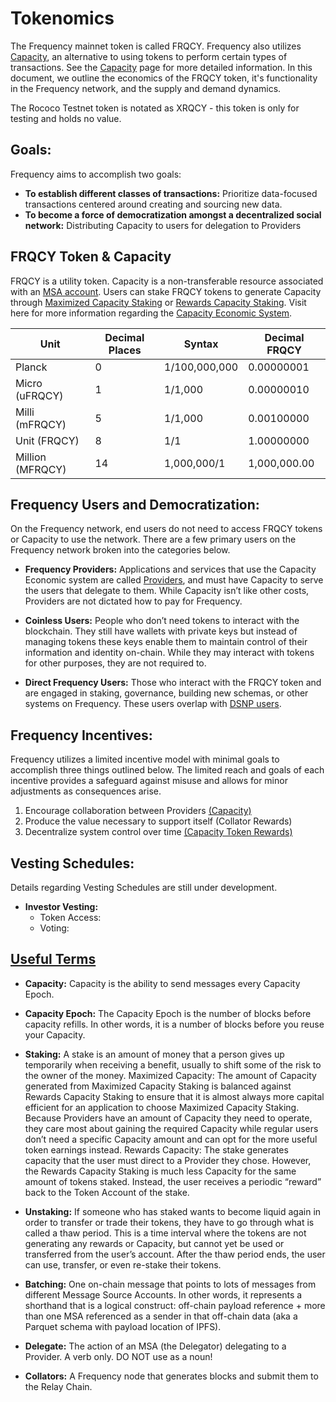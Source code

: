 # Tokenomics
The Frequency mainnet token is called FRQCY. 
Frequency also utilizes [Capacity](#capacity), an alternative to using tokens to perform certain types of transactions. 
See the [Capacity](Capacity.md) page for more detailed information. 
In this document, we outline the economics of the FRQCY token, it's functionality in the Frequency network, and the supply and demand dynamics. 

The Rococo Testnet token is notated as XRQCY - this token is only for testing and holds no value. 

## Goals:

Frequency aims to accomplish two goals:

* **To establish different classes of transactions:** Prioritize data-focused transactions centered around creating and sourcing new data. 
* **To become a force of democratization amongst a decentralized social network:** Distributing Capacity to users for delegation to Providers 

## FRQCY Token & Capacity

FRQCY is a utility token. Capacity is a non-transferable resource associated with an [MSA account](#2-message-source-account-msa). 
Users can stake FRQCY tokens to generate Capacity through [Maximized Capacity Staking](#2-maximized-capacity-staking-for-applications-and-services) or [Rewards Capacity Staking](#1-rewards-capacity-staking-for-users). 
Visit here for more information regarding the [Capacity Economic System](Capacity.md).

| Unit   | Decimal Places | Syntax        | Decimal FRQCY |
| -----  | -------------- | ------------- | ------------- |
| Planck | 0	   	      | 1/100,000,000 | 0.00000001    |
| Micro (uFRQCY) | 1    	| 1/1,000		  | 0.00000010    |
| Milli (mFRQCY) | 5   	   | 1/1,000		  | 0.00100000    |
| Unit (FRQCY)   | 8   	   | 1/1			  | 1.00000000    |
| Million (MFRQCY) | 14		| 1,000,000/1	  | 1,000,000.00  |

## Frequency Users and Democratization:

On the Frequency network, end users do not need to access FRQCY tokens or Capacity to use the network. 
There are a few primary users on the Frequency network broken into the categories below.

* **Frequency Providers:**
Applications and services that use the Capacity Economic system are called [Providers](#provider), and must have Capacity to serve the users that delegate to them. 
While Capacity isn’t like other costs, Providers are not dictated how to pay for Frequency. 

* **Coinless Users:**
People who don’t need tokens to interact with the blockchain. 
They still have wallets with private keys but instead of managing tokens these keys enable them to maintain control of their information and identity on-chain. 
While they may interact with tokens for other purposes, they are not required to. 

* **Direct Frequency Users:**
	Those who interact with the FRQCY token and are engaged in staking, governance, building new schemas, or other systems on Frequency. 
	These users overlap with [DSNP users](https://spec.dsnp.org/).

## Frequency Incentives: 
Frequency utilizes a limited incentive model with minimal goals to accomplish three things outlined below. 
The limited reach and goals of each incentive provides a safeguard against misuse and allows for minor adjustments as consequences arise.

1. Encourage collaboration between Providers [(Capacity)](Capacity.md)
2. Produce the value necessary to support itself (Collator Rewards)
3. Decentralize system control over time [(Capacity Token Rewards)](#1.-incentive-alignment)

## Vesting Schedules:
Details regarding Vesting Schedules are still under development.

* **Investor Vesting:**
	* Token Access:
	* Voting:  

## [Useful Terms](#glossary) 

* **Capacity:** Capacity is the ability to send messages every Capacity Epoch.

* **Capacity Epoch:** The Capacity Epoch is the number of blocks before capacity refills. 
In other words, it is a number of blocks before you reuse your Capacity.

* **Staking:** A stake is an amount of money that a person gives up temporarily when receiving a benefit, usually to shift some of the risk to the owner of the money.
Maximized Capacity: The amount of Capacity generated from Maximized Capacity Staking is balanced against Rewards Capacity Staking to ensure that it is almost always more capital efficient for an application to choose Maximized Capacity Staking. 
Because Providers have an amount of Capacity they need to operate, they care most about gaining the required Capacity while regular users don’t need a specific Capacity amount and can opt for the more useful token earnings instead.
Rewards Capacity: The stake generates capacity that the user must direct to a Provider they chose. 
However, the Rewards Capacity Staking is much less Capacity for the same amount of tokens staked. 
Instead, the user receives a periodic “reward” back to the Token Account of the stake.
 
* **Unstaking:** If someone who has staked wants to become liquid again in order to transfer or trade their tokens, they have to go through what is called a thaw period. 
This is a time interval where the tokens are not generating any rewards or Capacity, but cannot yet be used or transferred from the user’s account. 
After the thaw period ends, the user can use, transfer, or even re-stake their tokens.

* **Batching:** One on-chain message that points to lots of messages from different Message Source Accounts. 
In other words, it represents a shorthand that is a logical construct: off-chain payload reference + more than one MSA referenced as a sender in that off-chain data (aka a Parquet schema with payload location of IPFS).

* **Delegate:** The action of an MSA (the Delegator) delegating to a Provider. 
A verb only. DO NOT use as a noun!

* **Collators:** A Frequency node that generates blocks and submit them to the Relay Chain.
